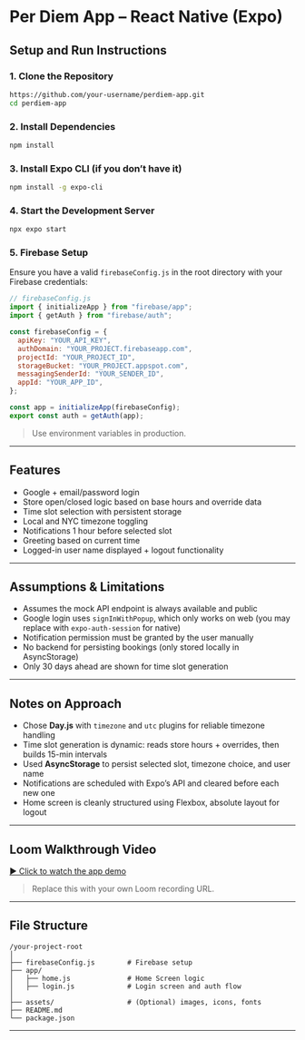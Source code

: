 # Per Diem App – React Native (Expo)

## Setup and Run Instructions

### 1. Clone the Repository

```bash
https://github.com/your-username/perdiem-app.git
cd perdiem-app
```

### 2. **Install Dependencies**

```bash
npm install
```

### 3. **Install Expo CLI (if you don’t have it)**

```bash
npm install -g expo-cli
```

### 4. **Start the Development Server**

```bash
npx expo start
```

### 5. **Firebase Setup**

Ensure you have a valid `firebaseConfig.js` in the root directory with your Firebase credentials:

```js
// firebaseConfig.js
import { initializeApp } from "firebase/app";
import { getAuth } from "firebase/auth";

const firebaseConfig = {
  apiKey: "YOUR_API_KEY",
  authDomain: "YOUR_PROJECT.firebaseapp.com",
  projectId: "YOUR_PROJECT_ID",
  storageBucket: "YOUR_PROJECT.appspot.com",
  messagingSenderId: "YOUR_SENDER_ID",
  appId: "YOUR_APP_ID",
};

const app = initializeApp(firebaseConfig);
export const auth = getAuth(app);
```

> Use environment variables in production.

---

## Features

- Google + email/password login
- Store open/closed logic based on base hours and override data
- Time slot selection with persistent storage
- Local and NYC timezone toggling
- Notifications 1 hour before selected slot
- Greeting based on current time
- Logged-in user name displayed + logout functionality

---

## Assumptions & Limitations

- Assumes the mock API endpoint is always available and public
- Google login uses `signInWithPopup`, which only works on web (you may replace with `expo-auth-session` for native)
- Notification permission must be granted by the user manually
- No backend for persisting bookings (only stored locally in AsyncStorage)
- Only 30 days ahead are shown for time slot generation

---

## Notes on Approach

- Chose **Day.js** with `timezone` and `utc` plugins for reliable timezone handling
- Time slot generation is dynamic: reads store hours + overrides, then builds 15-min intervals
- Used **AsyncStorage** to persist selected slot, timezone choice, and user name
- Notifications are scheduled with Expo’s API and cleared before each new one
- Home screen is cleanly structured using Flexbox, absolute layout for logout

---

## Loom Walkthrough Video

[▶️ Click to watch the app demo](https://www.loom.com/share/9f1fe97af8884b73ba12adfea67bddb2?sid=70f56e89-85ab-42e0-bc33-41922c5cf6bb)

> Replace this with your own Loom recording URL.

---

## File Structure

```
/your-project-root
│
├── firebaseConfig.js        # Firebase setup
├── app/
│   ├── home.js              # Home Screen logic
│   ├── login.js             # Login screen and auth flow
│
├── assets/                  # (Optional) images, icons, fonts
├── README.md
└── package.json
```

---
